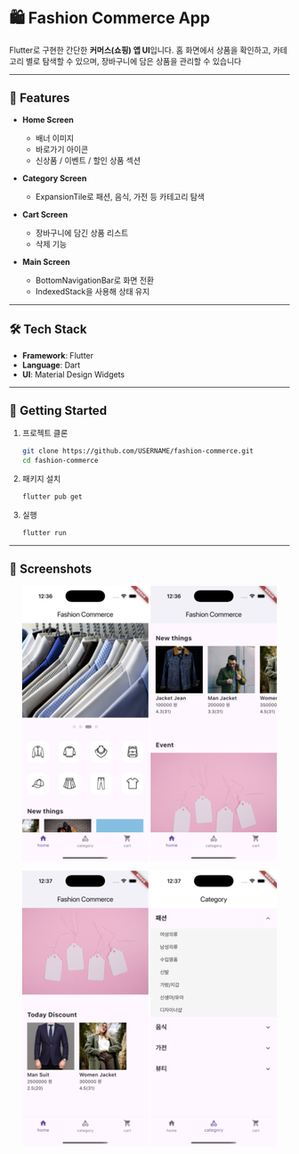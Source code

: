 # 🛍️ Fashion Commerce App  

Flutter로 구현한 간단한 **커머스(쇼핑) 앱 UI**입니다. 
홈 화면에서 상품을 확인하고, 카테고리 별로 탐색할 수 있으며, 장바구니에 담은 상품을 관리할 수 있습니다

---

## 📱 Features  

- **Home Screen**
  - 배너 이미지 
  - 바로가기 아이콘 
  - 신상품 / 이벤트 / 할인 상품 섹션
    
- **Category Screen**
  - ExpansionTile로 패션, 음식, 가전 등 카테고리 탐색
    
- **Cart Screen**
  - 장바구니에 담긴 상품 리스트
  - 삭제 기능
    
- **Main Screen**
  - BottomNavigationBar로 화면 전환
  - IndexedStack을 사용해 상태 유지  

---

## 🛠️ Tech Stack  

- **Framework**: Flutter  
- **Language**: Dart  
- **UI**: Material Design Widgets  

---

## 🚀 Getting Started  

1. 프로젝트 클론  
   ```bash
   git clone https://github.com/USERNAME/fashion-commerce.git
   cd fashion-commerce
   ```
2. 패키지 설치
   ```bash
   flutter pub get
   ```
3. 실행
   ```bash
   flutter run
   ```

---

## 📸 Screenshots  

<p align="center">
  <img src="screenshots/1.png" width="45%" />
  <img src="screenshots/2.png" width="45%" />
</p>

<p align="center">
  <img src="screenshots/3.png" width="45%" />
  <img src="screenshots/4.png" width="45%" />
</p>
   
